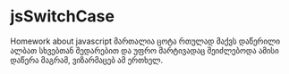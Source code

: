# jsSwitchCase
Homework about javascript
მართალია ცოტა რთულად მაქვს დაწერილი ალბათ სხვებთან შედარებით და უფრო მარტივადაც შეიძლებოდა ამისი დაწერა მაგრამ, ვიზარმაცებ ამ ერთხელ.

